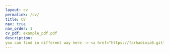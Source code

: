 ```yaml
---
layout: cv
permalink: /cv/
title: CV
nav: true
nav_order: 1
cv_pdf: example_pdf.pdf
description: 
you can find in different way here -> <a href="https://farhadinia0.gitlab.io/farhadinia">[Résumé] </a>.
---
```

